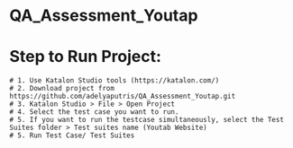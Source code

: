 # QA_Assessment_Youtap

# Step to Run Project: 

	# 1. Use Katalon Studio tools (https://katalon.com/)
	# 2. Download project from https://github.com/adelyaputris/QA_Assessment_Youtap.git
	# 3. Katalon Studio > File > Open Project
	# 4. Select the test case you want to run.
	# 5. If you want to run the testcase simultaneously, select the Test Suites folder > Test suites name (Youtab Website)
	# 5. Run Test Case/ Test Suites